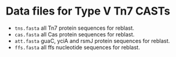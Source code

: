 # Data files for Type V Tn7 CASTs

  - `tns.fasta` all Tn7 protein sequences for reblast.
  - `cas.fasta` all Cas protein sequences for reblast.
  - `att.fasta` guaC, yciA and rsmJ protein sequences for reblast.
  - `ffs.fasta` all ffs nucleotide sequences for reblast.
